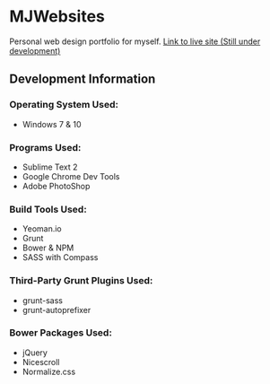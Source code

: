 # MJWebsites
Personal web design portfolio for myself.
[Link to live site (Still under development)](http://mjwebsites.mjj.st/)
## Development Information
### Operating System Used:
- Windows 7 & 10

### Programs Used:
- Sublime Text 2
- Google Chrome Dev Tools
- Adobe PhotoShop

### Build Tools Used:
- Yeoman.io
- Grunt
- Bower & NPM
- SASS with Compass

### Third-Party Grunt Plugins Used:
- grunt-sass
- grunt-autoprefixer

### Bower Packages Used:
- jQuery
- Nicescroll
- Normalize.css
